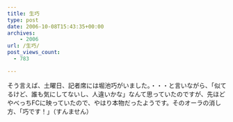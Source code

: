 ```yaml
---
title: 生巧
type: post
date: 2006-10-08T15:43:35+00:00
archives:
    - 2006
url: /生巧/
post_views_count:
  - 783

---
```

そう言えば、土曜日、記者席には堀池巧がいました。・・・と言いながら、「似てるけど、誰も気にしてないし、人違いかな」なんて思っていたのですが、先ほどやべっちFCに映っていたので、やはり本物だったようです。そのオーラの消し方、「巧です！」（すんません）